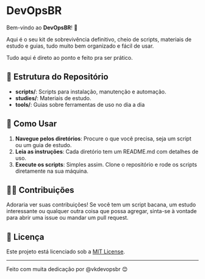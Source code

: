 # DevOpsBR

Bem-vindo ao **DevOpsBR**! 🎉

Aqui é o seu kit de sobrevivência definitivo, cheio de scripts, materiais de estudo e guias, tudo muito bem organizado e fácil de usar. 

Tudo aqui é direto ao ponto e feito pra ser prático.

## 📁 Estrutura do Repositório

- **scripts/**: Scripts para instalação, manutenção e automação.
- **studies/**: Materiais de estudo.
- **tools/**: Guias sobre ferramentas de uso no dia a dia

## 🚀 Como Usar

1. **Navegue pelos diretórios**: Procure o que você precisa, seja um script ou um guia de estudo.
2. **Leia as instruções**: Cada diretório tem um README.md com detalhes de uso.
3. **Execute os scripts**: Simples assim. Clone o repositório e rode os scripts diretamente na sua máquina.

## 👨‍💻 Contribuições

Adoraria ver suas contribuições! Se você tem um script bacana, um estudo interessante ou qualquer outra coisa que possa agregar, sinta-se à vontade para abrir uma issue ou mandar um pull request.

## 📝 Licença

Este projeto está licenciado sob a [MIT License](LICENSE).

---

Feito com muita dedicação por @vkdevopsbr 😊
